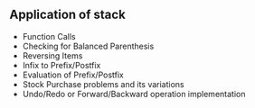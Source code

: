 ## Application of stack
- Function Calls
- Checking for Balanced Parenthesis
- Reversing Items
- Infix to Prefix/Postfix
- Evaluation of Prefix/Postfix
- Stock Purchase problems and its variations
- Undo/Redo or Forward/Backward operation implementation